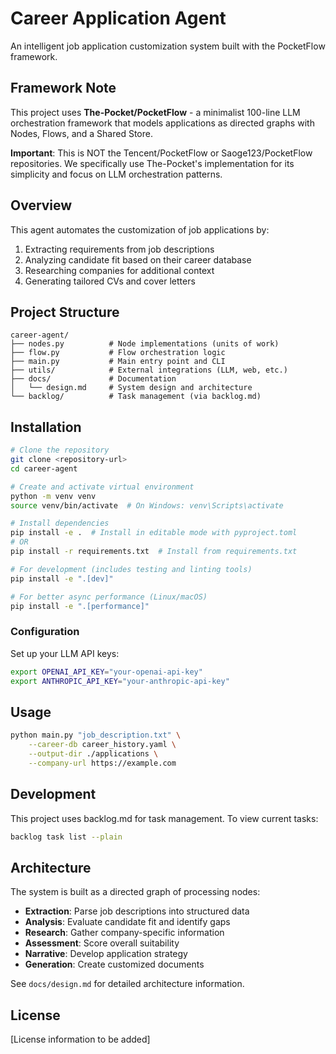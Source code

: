 # Career Application Agent

An intelligent job application customization system built with the PocketFlow framework.

## Framework Note

This project uses **The-Pocket/PocketFlow** - a minimalist 100-line LLM orchestration framework that models applications as directed graphs with Nodes, Flows, and a Shared Store.

**Important**: This is NOT the Tencent/PocketFlow or Saoge123/PocketFlow repositories. We specifically use The-Pocket's implementation for its simplicity and focus on LLM orchestration patterns.

## Overview

This agent automates the customization of job applications by:
1. Extracting requirements from job descriptions
2. Analyzing candidate fit based on their career database
3. Researching companies for additional context
4. Generating tailored CVs and cover letters

## Project Structure

```
career-agent/
├── nodes.py          # Node implementations (units of work)
├── flow.py           # Flow orchestration logic
├── main.py           # Main entry point and CLI
├── utils/            # External integrations (LLM, web, etc.)
├── docs/             # Documentation
│   └── design.md     # System design and architecture
└── backlog/          # Task management (via backlog.md)
```

## Installation

```bash
# Clone the repository
git clone <repository-url>
cd career-agent

# Create and activate virtual environment
python -m venv venv
source venv/bin/activate  # On Windows: venv\Scripts\activate

# Install dependencies
pip install -e .  # Install in editable mode with pyproject.toml
# OR
pip install -r requirements.txt  # Install from requirements.txt

# For development (includes testing and linting tools)
pip install -e ".[dev]"

# For better async performance (Linux/macOS)
pip install -e ".[performance]"
```

### Configuration

Set up your LLM API keys:
```bash
export OPENAI_API_KEY="your-openai-api-key"
export ANTHROPIC_API_KEY="your-anthropic-api-key"
```

## Usage

```bash
python main.py "job_description.txt" \
    --career-db career_history.yaml \
    --output-dir ./applications \
    --company-url https://example.com
```

## Development

This project uses backlog.md for task management. To view current tasks:

```bash
backlog task list --plain
```

## Architecture

The system is built as a directed graph of processing nodes:
- **Extraction**: Parse job descriptions into structured data
- **Analysis**: Evaluate candidate fit and identify gaps
- **Research**: Gather company-specific information
- **Assessment**: Score overall suitability
- **Narrative**: Develop application strategy
- **Generation**: Create customized documents

See `docs/design.md` for detailed architecture information.

## License

[License information to be added]